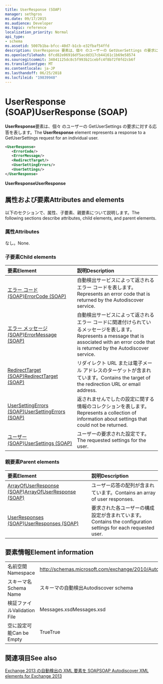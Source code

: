 ```yaml
---
title: UserResponse (SOAP)
manager: sethgros
ms.date: 09/17/2015
ms.audience: Developer
ms.topic: reference
localization_priority: Normal
api_type:
- schema
ms.assetid: 5007b1ba-bfcc-40d7-b1cb-e32fbaf54ffd
description: UserResponse 要素は、個々 のユーザーの GetUserSettings の要求に対する応答を表します。
ms.openlocfilehash: 6fcd82e06916df5acdd317cb44161c1b69e58574
ms.sourcegitcommit: 34041125dc8c5f993b21cebfc4f8b72f0fd2cb6f
ms.translationtype: MT
ms.contentlocale: ja-JP
ms.lasthandoff: 06/25/2018
ms.locfileid: "19839948"
---
```

# <a name="userresponse-soap"></a><span data-ttu-id="f4544-103">UserResponse (SOAP)</span><span class="sxs-lookup"><span data-stu-id="f4544-103">UserResponse (SOAP)</span></span>

<span data-ttu-id="f4544-104">**UserResponse**要素は、個々 のユーザーの GetUserSettings の要求に対する応答を表します。</span><span class="sxs-lookup"><span data-stu-id="f4544-104">The **UserResponse** element represents a response to a GetUserSettings request for an individual user.</span></span> 
  
```XML
<UserResponse>
   <ErrorCode/>
   <ErrorMessage/>
   <RedirectTarget/>
   <UserSettingErrors/>
   <UserSettings/>
</UserResponse>
```

 <span data-ttu-id="f4544-105">**UserResponse**</span><span class="sxs-lookup"><span data-stu-id="f4544-105">**UserResponse**</span></span>
## <a name="attributes-and-elements"></a><span data-ttu-id="f4544-106">属性および要素</span><span class="sxs-lookup"><span data-stu-id="f4544-106">Attributes and elements</span></span>

<span data-ttu-id="f4544-107">以下のセクションで、属性、子要素、親要素について説明します。</span><span class="sxs-lookup"><span data-stu-id="f4544-107">The following sections describe attributes, child elements, and parent elements.</span></span>
  
### <a name="attributes"></a><span data-ttu-id="f4544-108">属性</span><span class="sxs-lookup"><span data-stu-id="f4544-108">Attributes</span></span>

<span data-ttu-id="f4544-109">なし。</span><span class="sxs-lookup"><span data-stu-id="f4544-109">None.</span></span>
  
### <a name="child-elements"></a><span data-ttu-id="f4544-110">子要素</span><span class="sxs-lookup"><span data-stu-id="f4544-110">Child elements</span></span>

|<span data-ttu-id="f4544-111">**要素**</span><span class="sxs-lookup"><span data-stu-id="f4544-111">**Element**</span></span>|<span data-ttu-id="f4544-112">**説明**</span><span class="sxs-lookup"><span data-stu-id="f4544-112">**Description**</span></span>|
|:-----|:-----|
|[<span data-ttu-id="f4544-113">エラー コード (SOAP)</span><span class="sxs-lookup"><span data-stu-id="f4544-113">ErrorCode (SOAP)</span></span>](errorcode-soap.md) <br/> |<span data-ttu-id="f4544-114">自動検出サービスによって返されるエラー コードを表します。</span><span class="sxs-lookup"><span data-stu-id="f4544-114">Represents an error code that is returned by the Autodiscover service.</span></span>  <br/> |
|[<span data-ttu-id="f4544-115">エラー メッセージ (SOAP)</span><span class="sxs-lookup"><span data-stu-id="f4544-115">ErrorMessage (SOAP)</span></span>](errormessage-soap.md) <br/> |<span data-ttu-id="f4544-116">自動検出サービスによって返されるエラー コードに関連付けられているメッセージを表します。</span><span class="sxs-lookup"><span data-stu-id="f4544-116">Represents a message that is associated with an error code that is returned by the Autodiscover service.</span></span>  <br/> |
|[<span data-ttu-id="f4544-117">RedirectTarget (SOAP)</span><span class="sxs-lookup"><span data-stu-id="f4544-117">RedirectTarget (SOAP)</span></span>](redirecttarget-soap.md) <br/> |<span data-ttu-id="f4544-118">リダイレクト URL または電子メール アドレスのターゲットが含まれています。</span><span class="sxs-lookup"><span data-stu-id="f4544-118">Contains the target of the redirection URL or email address.</span></span>  <br/> |
|[<span data-ttu-id="f4544-119">UserSettingErrors (SOAP)</span><span class="sxs-lookup"><span data-stu-id="f4544-119">UserSettingErrors (SOAP)</span></span>](usersettingerrors-soap.md) <br/> |<span data-ttu-id="f4544-120">返されませんでしたの設定に関する情報のコレクションを表します。</span><span class="sxs-lookup"><span data-stu-id="f4544-120">Represents a collection of information about settings that could not be returned.</span></span>  <br/> |
|[<span data-ttu-id="f4544-121">ユーザー (SOAP)</span><span class="sxs-lookup"><span data-stu-id="f4544-121">UserSettings (SOAP)</span></span>](usersettings-soap.md) <br/> |<span data-ttu-id="f4544-122">ユーザーの要求された設定です。</span><span class="sxs-lookup"><span data-stu-id="f4544-122">The requested settings for the user.</span></span>  <br/> |
   
### <a name="parent-elements"></a><span data-ttu-id="f4544-123">親要素</span><span class="sxs-lookup"><span data-stu-id="f4544-123">Parent elements</span></span>

|<span data-ttu-id="f4544-124">**要素**</span><span class="sxs-lookup"><span data-stu-id="f4544-124">**Element**</span></span>|<span data-ttu-id="f4544-125">**説明**</span><span class="sxs-lookup"><span data-stu-id="f4544-125">**Description**</span></span>|
|:-----|:-----|
|[<span data-ttu-id="f4544-126">ArrayOfUserResponse (SOAP)</span><span class="sxs-lookup"><span data-stu-id="f4544-126">ArrayOfUserResponse (SOAP)</span></span>](arrayofuserresponse-soap.md) <br/> |<span data-ttu-id="f4544-127">ユーザー応答の配列が含まれています。</span><span class="sxs-lookup"><span data-stu-id="f4544-127">Contains an array of user responses.</span></span>  <br/> |
|[<span data-ttu-id="f4544-128">UserResponses (SOAP)</span><span class="sxs-lookup"><span data-stu-id="f4544-128">UserResponses (SOAP)</span></span>](userresponses-soap.md) <br/> |<span data-ttu-id="f4544-129">要求された各ユーザーの構成設定が含まれています。</span><span class="sxs-lookup"><span data-stu-id="f4544-129">Contains the configuration settings for each requested user.</span></span>  <br/> |
   
## <a name="element-information"></a><span data-ttu-id="f4544-130">要素情報</span><span class="sxs-lookup"><span data-stu-id="f4544-130">Element information</span></span>

|||
|:-----|:-----|
|<span data-ttu-id="f4544-131">名前空間</span><span class="sxs-lookup"><span data-stu-id="f4544-131">Namespace</span></span>  <br/> |http://schemas.microsoft.com/exchange/2010/Autodiscover  <br/> |
|<span data-ttu-id="f4544-132">スキーマ名</span><span class="sxs-lookup"><span data-stu-id="f4544-132">Schema Name</span></span>  <br/> |<span data-ttu-id="f4544-133">スキーマの自動検出</span><span class="sxs-lookup"><span data-stu-id="f4544-133">Autodiscover schema</span></span>  <br/> |
|<span data-ttu-id="f4544-134">検証ファイル</span><span class="sxs-lookup"><span data-stu-id="f4544-134">Validation File</span></span>  <br/> |<span data-ttu-id="f4544-135">Messages.xsd</span><span class="sxs-lookup"><span data-stu-id="f4544-135">Messages.xsd</span></span>  <br/> |
|<span data-ttu-id="f4544-136">空に設定可能</span><span class="sxs-lookup"><span data-stu-id="f4544-136">Can be Empty</span></span>  <br/> |<span data-ttu-id="f4544-137">True</span><span class="sxs-lookup"><span data-stu-id="f4544-137">True</span></span>  <br/> |
   
## <a name="see-also"></a><span data-ttu-id="f4544-138">関連項目</span><span class="sxs-lookup"><span data-stu-id="f4544-138">See also</span></span>



[<span data-ttu-id="f4544-139">Exchange 2013 の自動検出の XML 要素を SOAP</span><span class="sxs-lookup"><span data-stu-id="f4544-139">SOAP Autodiscover XML elements for Exchange 2013</span></span>](soap-autodiscover-xml-elements-for-exchange-2013.md)

